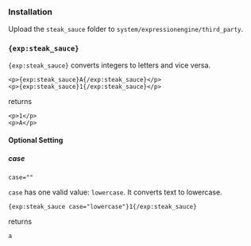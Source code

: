 ### Installation
Upload the `steak_sauce` folder to `system/expressionengine/third_party`.

### `{exp:steak_sauce}`
`{exp:steak_sauce}` converts integers to letters and vice versa.

    <p>{exp:steak_sauce}A{/exp:steak_sauce}</p>
    <p>{exp:steak_sauce}1{/exp:steak_sauce}</p>

returns

    <p>1</p>
    <p>A</p>

#### Optional Setting
##### case
    case=""

`case` has one valid value: `lowercase`. It converts text to lowercase.

    {exp:steak_sauce case="lowercase"}1{/exp:steak_sauce}
    
returns

    a
